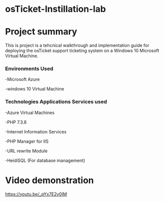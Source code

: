 # osTicket-Instillation-lab
#  Project summary
This is project is a tehcnical walkthrough and implementation guide for deploying the osTicket support ticketing system on a Windows 10 Microsoft Virtual Machine.
### Environments Used 
-Microsoft Azure 

-windows 10 Virtual Machine 
### Technologies Applications Services used
-Azure Virtual Machines

-PHP 7.3.8

-Internet Information  Services

-PHP Manager for IIS

-URL rewrite Module

-HeidiSQL (For database management)
# Video demonstration
https://youtu.be/_pYx7E2v0IM
